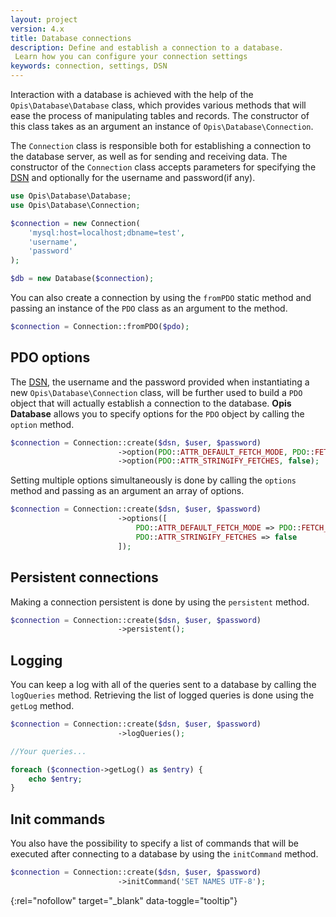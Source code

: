 ```yaml
---
layout: project
version: 4.x
title: Database connections
description: Define and establish a connection to a database. 
 Learn how you can configure your connection settings
keywords: connection, settings, DSN
---
```


Interaction with a database is achieved with the help of the `Opis\Database\Database` class, 
which provides various methods that will ease the process of manipulating tables and records. 
The constructor of this class takes as an argument an instance of `Opis\Database\Connection`.
 
The `Connection` class is responsible both for establishing a connection to the database server, 
as well as for sending and receiving data. 
The constructor of the `Connection` class accepts parameters for specifying
the [DSN] and optionally for the username and password(if any). 

```php
use Opis\Database\Database;
use Opis\Database\Connection;

$connection = new Connection(
    'mysql:host=localhost;dbname=test', 
    'username', 
    'password'
);

$db = new Database($connection);
```

You can also create a connection by using the `fromPDO` static method and 
passing an instance of the `PDO` class as an argument to the method. 

```php
$connection = Connection::fromPDO($pdo);
```

## PDO options

The [DSN], the username and the password provided when instantiating a new
`Opis\Database\Connection` class, will be further used to build a `PDO` object that will actually
 establish a connection to the database. 
**Opis Database** allows you to specify options for the `PDO` object by calling the `option` method. 

```php
$connection = Connection::create($dsn, $user, $password)
                        ->option(PDO::ATTR_DEFAULT_FETCH_MODE, PDO::FETCH_OBJ)
                        ->option(PDO::ATTR_STRINGIFY_FETCHES, false);
```

Setting multiple options simultaneously is done by calling the `options` method 
and passing as an argument an array of options.

```php
$connection = Connection::create($dsn, $user, $password)
                        ->options([
                            PDO::ATTR_DEFAULT_FETCH_MODE => PDO::FETCH_OBJ,
                            PDO::ATTR_STRINGIFY_FETCHES => false
                        ]);
```

## Persistent connections

Making a connection persistent is done by using the `persistent` method. 

```php
$connection = Connection::create($dsn, $user, $password)
                        ->persistent();
```

## Logging

You can keep a log with all of the queries sent to a database by calling the `logQueries` method. 
Retrieving the list of logged queries is done using the `getLog` method. 

```php
$connection = Connection::create($dsn, $user, $password)
                        ->logQueries();

//Your queries...

foreach ($connection->getLog() as $entry) {
    echo $entry;
}
```

## Init commands

You also have the possibility to specify a list of commands that will be executed after connecting
to a database by using the `initCommand` method. 

```php
$connection = Connection::create($dsn, $user, $password)
                        ->initCommand('SET NAMES UTF-8');
```


[DSN]: http://en.wikipedia.org/wiki/Data_source_name "Data source name" 
{:rel="nofollow" target="_blank" data-toggle="tooltip"}